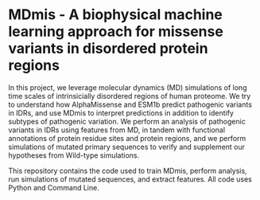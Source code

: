 # MDmis - A biophysical machine learning approach for missense variants in disordered protein regions

In this project, we leverage molecular dynamics (MD) simulations of long time scales of intrinsicially disordered regions of human proteome. We try to understand how AlphaMissense and ESM1b predict pathogenic variants in IDRs, and use MDmis to interpret predictions in addition to identify subtypes of pathogenic variation. 
We perform an analysis of pathogenic variants in IDRs using features from MD, in tandem with
functional annotations of protein residue sites and protein regions, and we perform simulations of mutated primary sequences to verify and supplement our hypotheses from Wild-type simulations.

This repository contains the code used to train MDmis, perform analysis, run simulations of mutated sequences, and extract features. All code uses Python and Command Line.


